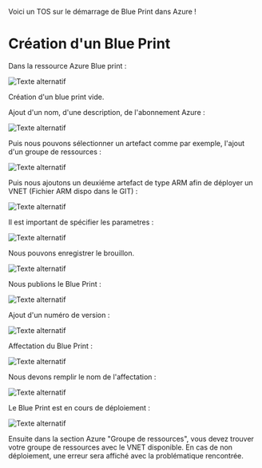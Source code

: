 ﻿Voici un TOS sur le démarrage de Blue Print dans Azure ! 

# Création d'un Blue Print

Dans la ressource Azure Blue print : 

![Texte alternatif](1.png)

Création d'un blue print vide. 

Ajout d'un nom, d'une description, de l'abonnement Azure : 

![Texte alternatif](2.png)

Puis nous pouvons sélectionner un artefact comme par exemple, l'ajout d'un groupe de ressources : 

![Texte alternatif](3.png)

Puis nous ajoutons un deuxiéme artefact de type ARM afin de déployer un VNET (Fichier ARM dispo dans le GIT) : 

![Texte alternatif](4.png)

Il est important de spécifier les parametres : 

![Texte alternatif](5.png)

Nous pouvons enregistrer le brouillon. 

![Texte alternatif](6.png)

Nous publions le Blue Print : 

![Texte alternatif](7.png)

Ajout d'un numéro de version : 

![Texte alternatif](8.png)

Affectation du Blue Print : 

![Texte alternatif](9.png)

Nous devons remplir le nom de l'affectation : 

![Texte alternatif](10.png)

Le Blue Print est en cours de déploiement : 

![Texte alternatif](11.png)

Ensuite dans la section Azure "Groupe de ressources", vous devez trouver votre groupe de ressources avec le VNET disponible. En cas de non déploiement, une erreur sera affiché avec la problématique rencontrée. 